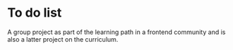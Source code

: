 # To do list
 A group project as part of the learning path in a frontend community and is also 
 a latter project on the curriculum.
